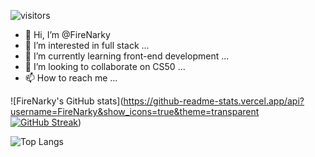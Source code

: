 ![visitors](https://visitor-badge.glitch.me/badge?page_id=FireNarky&left_color=green&right_color=red)

- 👋 Hi, I’m @FireNarky
- 👀 I’m interested in full stack ...
- 🌱 I’m currently learning front-end development ...
- 💞️ I’m looking to collaborate on CS50 ...
- 📫 How to reach me ...

<!---
FireNarky/FireNarky is a ✨ special ✨ repository because its `README.md` (this file) appears on my GitHub profile.
--->

![FireNarky's GitHub stats](https://github-readme-stats.vercel.app/api?username=FireNarky&show_icons=true&theme=transparent    [![GitHub Streak](https://streak-stats.demolab.com/?user=FireNarky)](https://git.io/streak-stats))

![Top Langs](https://github-readme-stats.vercel.app/api/top-langs/?username=FireNarky&layout=compact)

<!---
![FireNarky's GitHub Repository Contribution stats](https://github-contributor-stats.vercel.app/api?username=FireNarky)
<!---
